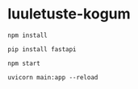 # luuletuste-kogum

```
npm install
```

```
pip install fastapi
```

```
npm start
```

```
uvicorn main:app --reload
```
